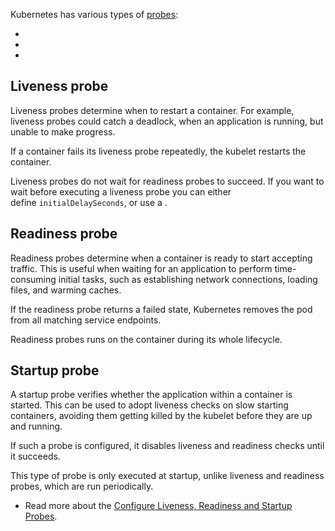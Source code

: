 Kubernetes has various types of [probes](https://kubernetes.io/docs/concepts/configuration/liveness-readiness-startup-probes/):

- [](https://kubernetes.io/docs/concepts/configuration/liveness-readiness-startup-probes/#liveness-probe)
- [](https://kubernetes.io/docs/concepts/configuration/liveness-readiness-startup-probes/#readiness-probe)
- [](https://kubernetes.io/docs/concepts/configuration/liveness-readiness-startup-probes/#startup-probe)

## Liveness probe[](https://kubernetes.io/docs/concepts/configuration/liveness-readiness-startup-probes/#liveness-probe)

Liveness probes determine when to restart a container. For example, liveness probes could catch a deadlock, when an application is running, but unable to make progress.

If a container fails its liveness probe repeatedly, the kubelet restarts the container.

Liveness probes do not wait for readiness probes to succeed. If you want to wait before executing a liveness probe you can either define `initialDelaySeconds`, or use a [](https://kubernetes.io/docs/concepts/configuration/liveness-readiness-startup-probes/#startup-probe).

## Readiness probe[](https://kubernetes.io/docs/concepts/configuration/liveness-readiness-startup-probes/#readiness-probe)

Readiness probes determine when a container is ready to start accepting traffic. This is useful when waiting for an application to perform time-consuming initial tasks, such as establishing network connections, loading files, and warming caches.

If the readiness probe returns a failed state, Kubernetes removes the pod from all matching service endpoints.

Readiness probes runs on the container during its whole lifecycle.

## Startup probe[](https://kubernetes.io/docs/concepts/configuration/liveness-readiness-startup-probes/#startup-probe)

A startup probe verifies whether the application within a container is started. This can be used to adopt liveness checks on slow starting containers, avoiding them getting killed by the kubelet before they are up and running.

If such a probe is configured, it disables liveness and readiness checks until it succeeds.

This type of probe is only executed at startup, unlike liveness and readiness probes, which are run periodically.

- Read more about the [Configure Liveness, Readiness and Startup Probes](https://kubernetes.io/docs/tasks/configure-pod-container/configure-liveness-readiness-startup-probes/).